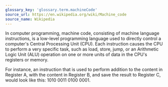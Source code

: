 ```yaml
---
glossary_key: 'glossary.term.machineCode'
source_url: https://en.wikipedia.org/wiki/Machine_code
source_name: Wikipedia
---
```


In computer programming, machine code, consisting of machine language instructions, is a low-level programming language used to directly control a computer's Central Processing Unit (CPU). Each instruction causes the CPU to perform a very specific task, such as load, store, jump, or an Arithmetic Logic Unit (ALU) operation on one or more units of data in the CPU's registers or memory.

For instance, an instruction that is used to perform addition to the content in Register A, with the content in Register B, and save the result to Register C, would look like this: 1010 0011 0100 0001.
